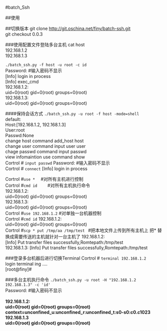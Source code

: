 #batch_Ssh

##使用

##切换版本
git clone http://git.oschina.net/finy/batch-ssh.git <br>
git checkout 0.0.3<br>

###使用配置文件登陆多台主机
cat host <br>
192.168.1.2 <br>
192.168.1.3 <br>

`./batch_ssh.py -f host -u root -c id` <br>
Password:                     #输入密码不显示<br>
[Info] login in process<br>
[Info] exec_cmd<br>
192.168.1.2:<br>
            uid=0(root) gid=0(root) groups=0(root)<br>
192.168.1.3:<br>
            uid=0(root) gid=0(root) groups=0(root)<br>

####保持会话方式
`./batch_ssh.py -u root -f host -mode=shell` <br>
default:<br>
            Host:[192.168.1.2, 192.168.1.3]<br>
            User:root<br>
            Passwd:None<br>
            change host  command  add_host  host<br>
            change user  command  input user user<br>
            chage passwd command  input passwd<br>
            view infomaintion use command show<br>
Cortrol # `input passwd`
Password:                     #输入密码不显示<br>
Cortrol # `connect`
[Info] login in process

Cortrol #`use *  `                              #对所有主机进行控制  <br>
Cortrol #`cmd id    `                           #对所有主机执行命令  <br>
192.168.1.2:<br>
            uid=0(root) gid=0(root) groups=0(root)<br>
192.168.1.3:<br>
            uid=0(root) gid=0(root) groups=0(root)<br>
Cortrol #`use 192.168.1.2`                      #对单独一台机器控制<br>
Cortrol #`cmd id`
192.168.1.2:<br>
            uid=0(root) gid=0(root) groups=0(root)<br>
Cortrol #`scp * put /tmp/aa /tmp/test `            #把本地文件上传到所有主机上 把* 替换成需要传送的主机就针对一台主机了
192.168.1.2: <br>
            [Info]  Put transfer files successfully,Romtepath:/tmp/test <br>
192.168.1.3:
            [Info]  Put transfer files successfully,Romtepath:/tmp/test <br>

###登录多台机器后进行切换Terminal
Cortrol # `terminal 192.168.1.2`<br>
login terminal ing .... <br>
[root@finy]# <br>


###多台主机执行命令
`./batch_ssh.py -u root -H "192.168.1.2 192.168.1.3" -c 'id' ` <br>
Password:                     #输入密码不显示                   <br>     
**192.168.1.2:**   <br>
        **uid=0(root) gid=0(root) groups=0(root) context=unconfined_u:unconfined_r:unconfined_t:s0-s0:c0.c1023** <br> 
**192.168.1.3** <br>
        **uid=0(root) gid=0(root) groups=0(root)**   <br>
